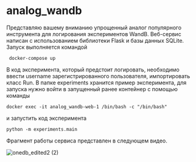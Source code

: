 # analog_wandb
 Представляю вашему вниманию упрощенный аналог популярного инструмента для логирования экспериментов WandB. Веб-сервис написан с использованием библиотеки Flask и базы данных SQLite.  
 Запуск выполняется командой
 ```
  docker-compose up
 ```
В код эксперимента, который предстоит логировать, необходимо ввести username зарегистрированного пользователя, импортировать класс Run.
В папке experiments хранится пример эксперимента, для запуска нужно войти в запущенный ранее контейнер с помощью команды
```
docker exec -it analog_wandb-web-1 /bin/bash -c "/bin/bash"
```
и запустить код эксперимента
```
python -m experiments.main
```
Фрагмент работы сервиса представлен в следующем видео.

![onedb_edited2 (2)](https://github.com/OlgaMatykina/analog_wandb/assets/89583270/49c9a7b8-be0f-4ecc-8e41-3ef7da2c1aeb)

